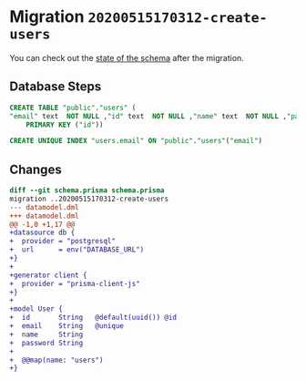 # Migration `20200515170312-create-users`

You can check out the [state of the schema](./schema.prisma) after the migration.

## Database Steps

```sql
CREATE TABLE "public"."users" (
"email" text  NOT NULL ,"id" text  NOT NULL ,"name" text  NOT NULL ,"password" text  NOT NULL ,
    PRIMARY KEY ("id"))

CREATE UNIQUE INDEX "users.email" ON "public"."users"("email")
```

## Changes

```diff
diff --git schema.prisma schema.prisma
migration ..20200515170312-create-users
--- datamodel.dml
+++ datamodel.dml
@@ -1,0 +1,17 @@
+datasource db {
+  provider = "postgresql"
+  url      = env("DATABASE_URL")
+}
+
+generator client {
+  provider = "prisma-client-js"
+}
+
+model User {
+  id       String   @default(uuid()) @id
+  email    String   @unique
+  name     String
+  password String
+
+  @@map(name: "users")
+}
```


